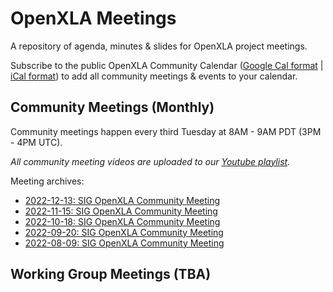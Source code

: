 # OpenXLA Meetings

A repository of agenda, minutes & slides for OpenXLA project meetings.

Subscribe to the public OpenXLA Community Calendar ([Google Cal format](https://calendar.google.com/calendar/u/0/embed?src=c_6e3fee8576a7e330003a3130f2c89726fe487f4b3f555a12edf8a2c49005f69b@group.calendar.google.com&ctz=America/Los_Angeles) | [iCal format](https://calendar.google.com/calendar/ical/tensorflow.org_14t769n89qhsps949c3l0nhd9c%40group.calendar.google.com/public/basic.ics)) to add all community meetings & events to your calendar.

## Community Meetings (Monthly)
Community meetings happen every third Tuesday at 8AM - 9AM PDT (3PM - 4PM UTC).

*All community meeting videos are uploaded to our [Youtube playlist](https://www.youtube.com/playlist?list=PLlFotmaRrOzu8TQsTahDo_Cn7QdntFlUL).*

Meeting archives:
* [2022-12-13: SIG OpenXLA Community Meeting](https://github.com/openxla/community/tree/main/meetings/2022-12-13-community-meeting)
* [2022-11-15: SIG OpenXLA Community Meeting](https://github.com/openxla/community/tree/main/meetings/2022-11-15-openxla-community-meeting)
* [2022-10-18: SIG OpenXLA Community Meeting](https://github.com/openxla/community/tree/main/meetings/2022-10-18-openxla-community-meeting)
* [2022-09-20: SIG OpenXLA Community Meeting](https://github.com/openxla/community/blob/main/meetings/2022-09-20-community-meeting)
* [2022-08-09: SIG OpenXLA Community Meeting](https://github.com/openxla/community/tree/main/meetings/2022-08-09-community-meeting)

## Working Group Meetings (TBA)

